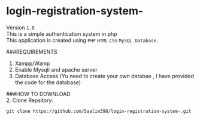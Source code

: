 # login-registration-system-  
Version `1.0`  
This is a simple authentication system in php  
This application is created using `PHP` `HTML` `CSS` `MySQL Database`.  

###REQUIREMENTS  
1. Xampp/Wamp 
2. Enable Mysqli and apache server
3. Database Access (Yu need to create your own databae , I have provided the code for the database)

###HOW TO DOWNLOAD  
2. Clone Repsitory:
```
git clone https://github.com/Saalim398/login-registration-system-.git
```
